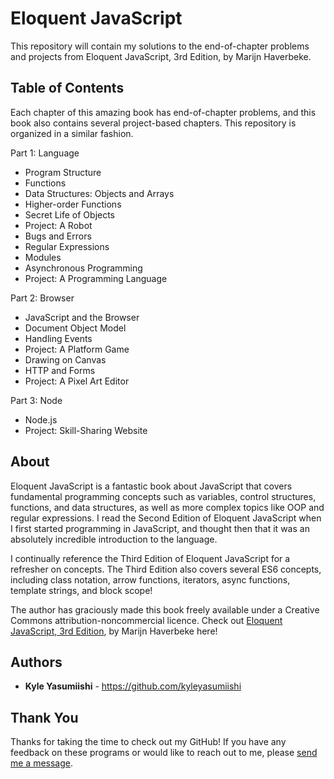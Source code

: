 # Eloquent JavaScript

This repository will contain my solutions to the end-of-chapter problems and projects from Eloquent JavaScript, 3rd Edition, by Marijn Haverbeke.

## Table of Contents

Each chapter of this amazing book has end-of-chapter problems, and this book also contains several project-based chapters. This repository is organized in a similar fashion.

Part 1: Language

* Program Structure
* Functions
* Data Structures: Objects and Arrays
* Higher-order Functions
* Secret Life of Objects
* Project: A Robot
* Bugs and Errors
* Regular Expressions
* Modules
* Asynchronous Programming
* Project: A Programming Language

Part 2: Browser

* JavaScript and the Browser
* Document Object Model
* Handling Events
* Project: A Platform Game
* Drawing on Canvas
* HTTP and Forms
* Project: A Pixel Art Editor

Part 3: Node

* Node.js
* Project: Skill-Sharing Website

## About

Eloquent JavaScript is a fantastic book about JavaScript that covers fundamental programming concepts such as variables, control structures, functions, and data structures, as well as more complex topics like OOP and regular expressions. I read the Second Edition of Eloquent JavaScript when I first started programming in JavaScript, and thought then that it was an absolutely incredible introduction to the language. 

I continually reference the Third Edition of Eloquent JavaScript for a refresher on concepts. The Third Edition also covers several ES6 concepts, including class notation, arrow functions, iterators, async functions, template strings, and block scope!

The author has graciously made this book freely available under a Creative Commons attribution-noncommercial licence. Check out <a href="http://eloquentjavascript.net/">Eloquent JavaScript, 3rd Edition</a>, by Marijn Haverbeke here!

## Authors

* **Kyle Yasumiishi** - https://github.com/kyleyasumiishi

## Thank You

Thanks for taking the time to check out my GitHub! If you have any feedback on these programs or would like to reach out to me, please <a href="https://kyleyasumiishi.github.io/portfolio/">send me a message</a>.